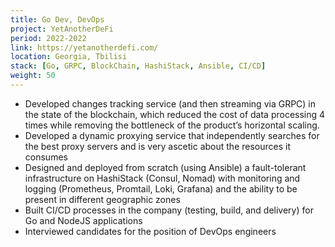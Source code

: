 ```yaml
---
title: Go Dev, DevOps
project: YetAnotherDeFi
period: 2022-2022
link: https://yetanotherdefi.com/
location: Georgia, Tbilisi
stack: [Go, GRPC, BlockChain, HashiStack, Ansible, CI/CD]
weight: 50
---
```


- Developed changes tracking service (and then streaming via GRPC) in the state of the blockchain, which reduced the cost of data processing 4 times while removing the bottleneck of the product’s horizontal scaling.
- Developed a dynamic proxying service that independently searches for the best proxy servers and is very ascetic about the resources it consumes
- Designed and deployed from scratch (using Ansible) a fault-tolerant infrastructure on HashiStack (Consul, Nomad) with monitoring and logging (Prometheus, Promtail, Loki, Grafana) and the ability to be present in different geographic zones
- Built CI/CD processes in the company (testing, build, and delivery) for Go and NodeJS applications
- Interviewed candidates for the position of DevOps engineers

